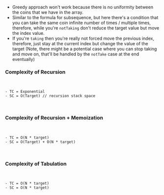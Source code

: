 - Greedy approach won't work because there is no uniformity between the coins that we have in the array.
- Similar to the formula for subsequence, but here there's a condition that you can take the same coin infinite number of times / multiple times, therefore, while you're `notTaking` don't reduce the target value but move the index value.
- If you're `taking` then you're really not forced move the previous index, therefore, just stay at the current index but change the value of the target (Note, there might be a potential case where you can stop taking and move on, that'll be handled by the `notTake` case at the end eventually)
​
### Complexity of Recursion
​
```
- TC = Exponential
- SC = O(Target) // recursion stack space
```
​
### Complexity of Recursion + Memoization
​
```
- TC = O(N * target)
- SC = O(Target) + O(N * target)
```
​
### Complexity of Tabulation
​
```
- TC = O(N * target)
- SC = O(N * target)
```